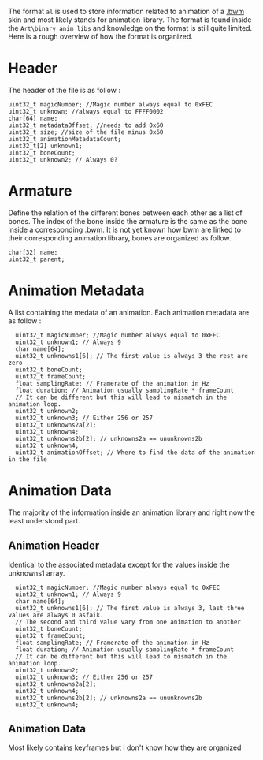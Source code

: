 The format `al` is used to store information related to animation of a [.bwm](/file_formats/bwm.md) skin and most likely stands for animation library. 
The format is found inside the `Art\binary_anim_libs` and knowledge on the format is still quite limited.
Here is a rough overview of how the format is organized.

# Header

The header of the file is as follow :
```
uint32_t magicNumber; //Magic number always equal to 0xFEC
uint32_t unknown; //always equal to FFFF0002
char[64] name;
uint32_t metadataOffset; //needs to add 0x60
uint32_t size; //size of the file minus 0x60
uint32_t animationMetadataCount;
uint32_t[2] unknown1;
uint32_t boneCount;
uint32_t unknown2; // Always 0?
```

# Armature
Define the relation of the different bones between each other as a list of bones.
The index of the bone inside the armature is the same as the bone inside a corresponding [.bwm](/file_formats/bwm.md).
It is not yet known how bwm are linked to their corresponding animation library, bones are organized as follow.
```
char[32] name;
uint32_t parent;
```

# Animation Metadata
A list containing the medata of an animation.
Each animation metadata are as follow :
```
  uint32_t magicNumber; //Magic number always equal to 0xFEC
  uint32_t unknown1; // Always 9
  char name[64];
  uint32_t unknowns1[6]; // The first value is always 3 the rest are zero
  uint32_t boneCount;
  uint32_t frameCount;
  float samplingRate; // Framerate of the animation in Hz
  float duration; // Animation usually samplingRate * frameCount
  // It can be different but this will lead to mismatch in the animation loop.
  uint32_t unknown2;
  uint32_t unknown3; // Either 256 or 257
  uint32_t unknowns2a[2];
  uint32_t unknown4;
  uint32_t unknowns2b[2]; // unknowns2a == ununknowns2b
  uint32_t unknown4;
  uint32_t animationOffset; // Where to find the data of the animation in the file
```

# Animation Data
The majority of the information inside an animation library and right now the least understood part.
## Animation Header
Identical to the associated metadata except for the values inside the unknowns1 array.
```
  uint32_t magicNumber; //Magic number always equal to 0xFEC
  uint32_t unknown1; // Always 9
  char name[64];
  uint32_t unknowns1[6]; // The first value is always 3, last three values are always 0 asfaik.
  // The second and third value vary from one animation to another
  uint32_t boneCount;
  uint32_t frameCount;
  float samplingRate; // Framerate of the animation in Hz
  float duration; // Animation usually samplingRate * frameCount
  // It can be different but this will lead to mismatch in the animation loop.
  uint32_t unknown2;
  uint32_t unknown3; // Either 256 or 257
  uint32_t unknowns2a[2];
  uint32_t unknown4;
  uint32_t unknowns2b[2]; // unknowns2a == ununknowns2b
  uint32_t unknown4;
```
## Animation Data
Most likely contains keyframes but i don't know how they are organized
